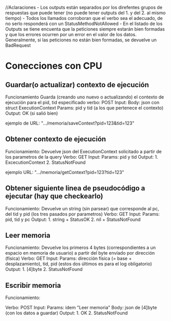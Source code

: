 //Aclaraciones
    - Los outputs están separados por los direfentes grupos de respuestas que puede tener (no puede tener outputs del 1. y del 2. al mismo tiempo)
    - Todos los llamados corroboran que el verbo sea el adecuado, de no serlo responderá con un StatusMethodNotAllowed
    - En el listado de los Outputs se tiene encuenta que la peticiones siempre estarán bien formadas y que los errores ocurren por un error en el valor de los datos.
      Generalmente, si las peticiones no están bien formadas, se devuelve un BadRequest

# Conecciones con CPU

## Guardar(o actualizar) contexto de ejecución
Funcionamiento
    Guarda (creando uno nuevo o actualizando) el contexto de ejecución para el pid, tid especificado
verbo: POST
Input:
    Body: json con struct ExecutionContext
    Params: pid y tid (a los que pertenece el contexto)
Output:
    OK (si salió bien)

ejemplo de URL: ".../memoria/saveContext?pid=123&tid=123"


## Obtener contexto de ejecución
Funcionamiento:
    Devuelve json del ExecutionContext solicitado a partir de los parametros de la query
Verbo: GET
Input:
    Params: pid y tid
Output:
    1. ExcecutionContext
    2. StatusNotFound

ejemplo URL: ".../memoria/getContext?pid=123?tid=123"


## Obtener siguiente linea de pseudocódigo a ejecutar (hay que checkearlo)
Funcionamiento:
    Devuelve un string (sin parsear) que corresponde al pc, del tid y pid (los tres pasados por parametros)
Verbo: GET
Input:
    Params: pid, tid y pc
Output:
    1. string + StatusOK
    2. nil + StatusNotFound

## Leer memoria
Funcionamiento:
    Devuelve los primeros 4 bytes (correspondientes a un espacio en memoria de usuario) a partir del byte envíado por dirección (física)
Verbo: GET
Input:
    Params: dirección física (= base + desplazamiento), tid, pid (estos dos últimos es para el log obligatorio)
Output:
    1. [4]byte
    2. StatusNotFound

## Escribir memoria
Funcionamiento:

Verbo: POST
Input:
    Params: idem "Leer memoria"
    Body: json de [4]byte (con los datos a guardar)
Output:
    1. OK
    2. StatusNotFound
